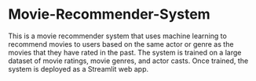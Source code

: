# Movie-Recommender-System

This is a movie recommender system that uses machine learning to recommend movies to users based on the same actor or genre as the movies that they have rated in the past. The system is trained on a large dataset of movie ratings, movie genres, and actor casts. Once trained, the system is deployed as a Streamlit web app.

